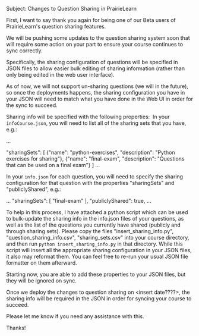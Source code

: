 Subject: Changes to Question Sharing in PrairieLearn

First, I want to say thank you again for being one of our Beta users of PrairieLearn's question sharing features.

We will be pushing some updates to the question sharing system soon that will require some action on your part to ensure your course continues to sync correctly.

Specifically, the sharing configuration of questions will be specified in JSON files to allow easier bulk editing of sharing information (rather than only being edited in the web user interface).

As of now, we will not support un-sharing questions (we will in the future), so once the deployments happens, the sharing configuration you have in your JSON will need to match what you have done in the Web UI in order for the sync to succeed.

Sharing info will be specified with the following properties: 
In your `infoCourse.json`, you will need to list all of the sharing sets that you have, e.g.:

...

"sharingSets": [
{"name": "python-exercises", "description": "Python exercises for sharing"},
{"name": "final-exam", "description": "Questions that can be used on a final exam"}
]
...

In your `info.json` for each question, you will need to specify the sharing configuration for that question with the properties "sharingSets" and "publiclyShared", e.g.:

...
"sharingSets": [
"final-exam"
],
"publiclyShared": true,
...

To help in this process, I have attached a python script which can be used to bulk-update the sharing info in the info.json files of your questions, as well as the list of the questions you currently have shared (publicly and through sharing sets). Please copy the files "insert_sharing_info.py", "question_sharing_info.csv", "sharing_sets.csv" into your course directory, and then run `python insert_sharing_info.py` in that directory. While this script will insert all the appropriate sharing configuration in your JSON files, it also may reformat them. You can feel free to re-run your usual JSON file formatter on them afterward.

Starting now, you are able to add these properties to your JSON files, but they will be ignored on sync.

Once we deploy the changes to question sharing on <insert date????>, the sharing info will be required in the JSON in order for syncing your course to succeed.

Please let me know if you need any assistance with this.

Thanks!
